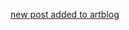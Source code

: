 <a href="http://artlog.icefairy.net/2022/08/26/victorian-study.html" target="_blank">new post added to artblog</a>
